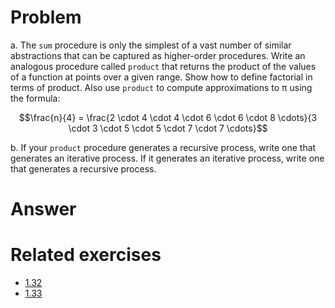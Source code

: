 # Problem

a. The `sum` procedure is only the simplest of a vast number of similar abstractions that can be captured as higher-order procedures. Write an analogous procedure called `product` that returns the product of the values of a function at points over a given range. Show how to define factorial in terms of product. Also use `product` to compute approximations to π using the formula:

$$\frac{n}{4} = \frac{2 \cdot 4 \cdot 4 \cdot 6 \cdot 6 \cdot 8 \cdots}{3 \cdot 3 \cdot 5 \cdot 5 \cdot 7 \cdot 7 \cdots}$$

b. If your `product` procedure generates a recursive process, write one that generates an iterative process. If it generates an iterative process, write one that generates a recursive process.

# Answer

# Related exercises

- [1.32](../01_32/README.md)
- [1.33](../01_33/README.md)
